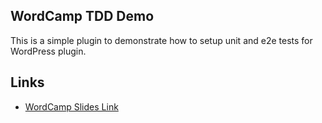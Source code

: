 ## WordCamp TDD Demo
This is a simple plugin to demonstrate how to setup unit and e2e tests for WordPress plugin.

## Links
- [WordCamp Slides Link](./wordcamp-tdd.pptx)



